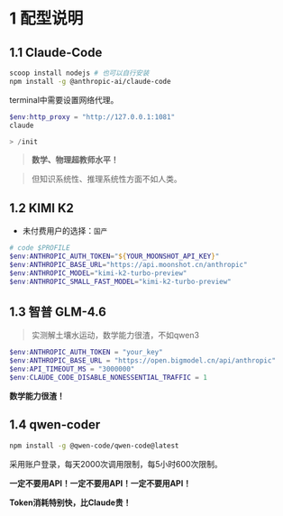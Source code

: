 # 1 配型说明

## 1.1 Claude-Code

```bash
scoop install nodejs # 也可以自行安装
npm install -g @anthropic-ai/claude-code
```

terminal中需要设置网络代理。

```powershell
$env:http_proxy = "http://127.0.0.1:1081"
claude

> /init
```

> **数学、物理超教师水平！**

> 但知识系统性、推理系统性方面不如人类。

## 1.2 KIMI K2

- 未付费用户的选择：`国产`

```powershell
# code $PROFILE
$env:ANTHROPIC_AUTH_TOKEN="${YOUR_MOONSHOT_API_KEY}"
$env:ANTHROPIC_BASE_URL="https://api.moonshot.cn/anthropic"
$env:ANTHROPIC_MODEL="kimi-k2-turbo-preview"
$env:ANTHROPIC_SMALL_FAST_MODEL="kimi-k2-turbo-preview"
```


## 1.3 智普 GLM-4.6

> 实测解土壤水运动，数学能力很渣，不如qwen3

```powershell
$env:ANTHROPIC_AUTH_TOKEN = "your_key"
$env:ANTHROPIC_BASE_URL = "https://open.bigmodel.cn/api/anthropic"
$env:API_TIMEOUT_MS = "3000000"
$env:CLAUDE_CODE_DISABLE_NONESSENTIAL_TRAFFIC = 1
```

**数学能力很渣！**


## 1.4 qwen-coder

```bash
npm install -g @qwen-code/qwen-code@latest
```

采用账户登录，每天2000次调用限制，每5小时600次限制。

**一定不要用API！一定不要用API！一定不要用API！**

**Token消耗特别快，比Claude贵！**
